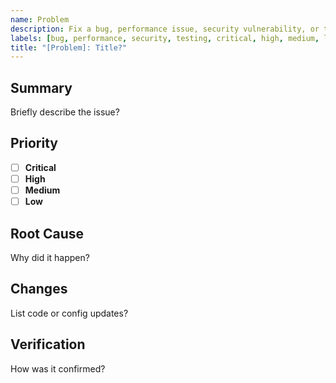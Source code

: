 ```yaml
---
name: Problem
description: Fix a bug, performance issue, security vulnerability, or testing problem.
labels: [bug, performance, security, testing, critical, high, medium, low]
title: "[Problem]: Title?"
---
```


## Summary

Briefly describe the issue?

## Priority

- [ ] **Critical**
- [ ] **High**
- [ ] **Medium**
- [ ] **Low**

## Root Cause

Why did it happen?

## Changes

List code or config updates?

## Verification

How was it confirmed?
